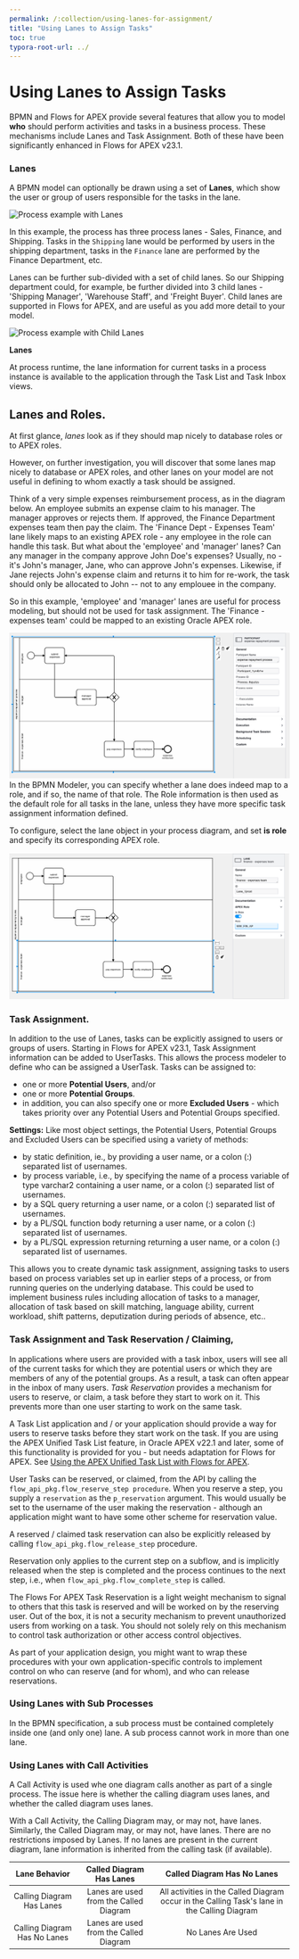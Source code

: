 ```yaml
---
permalink: /:collection/using-lanes-for-assignment/
title: "Using Lanes to Assign Tasks"
toc: true
typora-root-url: ../
---
```

# Using Lanes to Assign Tasks 

BPMN and Flows for APEX provide several features that allow you to model **who** should perform activities and tasks in a business process.  These mechanisms include Lanes and Task Assignment.  Both of these have been significantly enhanced in Flows for APEX v23.1.

### Lanes

A BPMN model can optionally be drawn using a set of **Lanes**, which show the user or group of users responsible for the tasks in the lane.

![Process example with Lanes](/assets/images/runningMyBigShippingExample.png "process example using lanes")

In this example, the process has three process lanes - Sales, Finance, and Shipping.  Tasks in the `Shipping` lane would be performed by users in the shipping department, tasks in the `Finance` lane are performed by the Finance Department, etc.

Lanes can be further sub-divided with a set of child lanes.  So our Shipping department could, for example, be further divided into 3 child lanes - 'Shipping Manager', 'Warehouse Staff', and 'Freight Buyer'. Child lanes are supported in Flows for APEX, and are useful as you add more detail to your model.

![Process example with Child Lanes](/assets/images/runningMyBigShippingExampleChildLanes.png "process example using child lanes")

**Lanes** 

At process runtime, the lane information for current tasks in a process instance is available to the application through the Task List and Task Inbox views.

## Lanes and Roles.

At first glance, *lanes* look as if they should map nicely to database roles or to APEX roles.  

However, on further investigation, you will discover that some lanes map nicely to database or APEX roles, and other lanes on your model are not useful in defining to whom exactly a task should be assigned.

Think of a very simple expenses reimbursement process, as in the diagram below.  An employee submits an expense claim to his manager.  The manager approves or rejects them.  If approved, the Finance Department expenses team then pay the claim.  The 'Finance Dept - Expenses Team' lane likely maps to an existing APEX role - any employee in the role can handle this task.  But what about the 'employee' and 'manager' lanes?  Can any manager in the company approve John Doe's expenses?  Usually, no - it's John's manager, Jane, who can approve John's expenses.  Likewise, if Jane rejects John's expense claim and returns it to him for re-work, the task should only be allocated to John -- not to any emplouee in the company.

So in this example, 'employee' and 'manager' lanes are useful for process modeling, but should not be used for task assignment.  The 'Finance - expenses team' could be mapped to an existing Oracle APEX role.

![lanes - expenses example](/assets/images/lanes-expense-example.png)In the BPMN Modeler, you can specify whether a lane does indeed map to a role, and if so, the name of that role.   The Role information is then used as  the default role for all tasks in the lane, unless they have more specific task assignment information defined.

To configure, select the lane object in your process diagram, and set **is role** and specify its corresponding APEX role.

![screenshot - setting the BPMN lane to be a role](/assets/images/lanes-set-is-role.png)

### Task Assignment. 

In addition to the use of Lanes, tasks can be explicitly assigned to users or groups of users.  Starting in Flows for APEX v23.1, Task Assignment information can be added to UserTasks.  This allows the process modeler to define who can be assigned a UserTask.  Tasks can be assigned to:

- one or more **Potential Users**, and/or
- one or more **Potential Groups**.
- in addition, you can also specify one or more **Excluded Users** - which takes priority over any  Potential Users and Potential Groups specified.

**Settings:**  Like most object settings, the Potential Users, Potential Groups and Excluded Users can be specified using a variety of methods:

- by static definition, ie., by providing a user name, or a colon (:) separated list of usernames.
- by process variable, i.e., by specifying the name of a process variable of type varchar2 containing a user name, or a colon (:) separated list of usernames.
- by a SQL query returning a user name, or a colon (:) separated list of usernames.
- by a PL/SQL function body returning a user name, or a colon (:) separated list of usernames.
- by a PL/SQL expression returning returning a user name, or a colon (:) separated list of usernames.

This allows you to create dynamic task assignment, assigning tasks to users based on process variables set up in earlier steps of a process, or from running queries on the underlying database.   This could be used to implement business rules including allocation of tasks to a manager, allocation of task based on skill matching, language ability, current workload, shift patterns, deputization during periods of absence, etc..

### Task Assignment and Task Reservation / Claiming,

In applications where users are provided with a task inbox, users will see all of the current tasks for which they are potential users or which they are members of any of the potential groups.  As a result, a task can often appear in the inbox of many users. *Task Reservation* provides a mechanism for users to reserve, or claim, a task before they start to work on it.  This prevents more than one user starting to work on the same task.

A Task List application and / or your application should provide a way for users to reserve tasks before they start work on the task.  If you are using the APEX Unified Task List feature, in Oracle APEX v22.1 and later, some of this functionality is provided for you - but needs adaptation for Flows for APEX.    See [Using the APEX Unified Task List with Flows for APEX](/{{page.collection}}/apex-task-list/).  

User Tasks can be reserved, or claimed, from the API by calling the `flow_api_pkg.flow_reserve_step procedure`.  When you reserve a step, you supply a `reservation` as the `p_reservation` argument.  This would usually be set to the username of the user making the reservation - although an application might want to have some other scheme for reservation value.

A reserved / claimed task reservation can also be explicitly released by calling `flow_api_pkg.flow_release_step` procedure.

Reservation only applies to the current step on a subflow, and is implicitly released when the step is completed and the process continues to the next step, i.e., when `flow_api_pkg.flow_complete_step` is called.

The Flows For APEX Task Reservation is a light weight mechanism to signal to others that this task is reserved and will be worked on by the reserving user.  Out of the box, it is not a security mechanism to prevent unauthorized users from working on a task. You should not solely rely on this mechanism to control task authorization or other access control objectives.

As part of your application design, you might want to wrap these procedures with your own application-specific controls to implement control on who can reserve (and for whom), and who can release reservations.

### Using Lanes with Sub Processes

In the BPMN specification, a sub process must be contained completely inside one (and only one) lane.  A sub process cannot work in more than one lane.

### Using Lanes with Call Activities

A Call Activity is used whe one diagram calls another as part of a single process.  The issue here is whether the calling diagram uses lanes, and whether the called diagram uses lanes.

With a Call Activity, the Calling Diagram may, or may not, have lanes.  Similarly, the Called Diagram may, or may not, have lanes.  There are no restrictions imposed by Lanes.  If no lanes are present in the current diagram, lane information is inherited from the calling task (if available).

| Lane Behavior |  Called Diagram Has Lanes | Called Diagram Has No Lanes |
| :---: | :---: | :---: |
| Calling Diagram Has Lanes | Lanes are used from the Called Diagram | All activities in the Called Diagram occur in the Calling Task's lane in the Calling Diagram |
| Calling Diagram Has No Lanes | Lanes are used from the Called Diagram | No Lanes Are Used |



